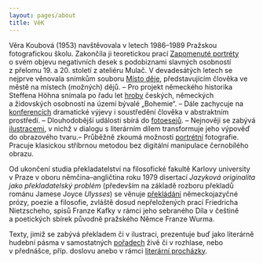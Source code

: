 ```yaml
---
layout: pages/about
title: VěK
---
```

Věra Koubová (1953) navštěvovala v&nbsp;letech 1986–1989 Pražskou fotografickou školu. Zakončila ji teoretickou prací
<a href="Publikace/ZapomenutePortrety/Index.html">Zapomenuté portréty</a> o&nbsp;svém objevu negativních desek
s&nbsp;podobiznami slavných osobností z&nbsp;přelomu 19. a&nbsp;20. století z&nbsp;ateliéru Mulač.
V&nbsp;devadesátých letech se nejprve věnovala snímkům souboru <a href="Expozice/MistoDeje/Index.html">Místo
  děje</a>, představujícím člověka ve městě na místech (možných) dějů. – Pro projekt německého historika
Steffena Höhna snímala po řadu let <a href="Nesmrtelni/Index.html">hroby</a> českých, německých
a&nbsp;židovských osobností na území bývalé &bdquo;Bohemie&ldquo;. – Dále zachycuje na <a
  href="Konference/Index.html">konferencích</a> dramatické výjevy i&nbsp;soustředění člověka v&nbsp;abstraktním
prostředí. – Dlouhodobější události sbírá do <a href="Fotoesej/Index.html">fotoesejů</a>. – Nejnověji se zabývá
<a href="Ilustrace/Index.html">ilustracemi</a>, v&nbsp;nichž v&nbsp;dialogu s&nbsp;literárním dílem transformuje
jeho výpověď do obrazového tvaru.– Průběžně zkoumá možnosti <a href="Portret/Index.html">portrétní</a>
fotografie. Pracuje klasickou stříbrnou metodou bez digitální manipulace černobílého obrazu.


Od ukončení studia překladatelství na filosofické fakultě Karlovy university v&nbsp;Praze v&nbsp;oboru
němčina–angličtina roku 1979 disertací <em>Jazyková originalita jako překladatelský problém</em> (především na
základě rozboru překladů románu Jamese Joyce <em>Ulysses</em>) se věnuje <a href="../z-jazyka-do-jazyka">překládání</a>
německojazyčné prózy, poezie a&nbsp;filosofie, zvláště dosud
nepřeložených prací Friedricha Nietzscheho, spisů Franze Kafky v&nbsp;rámci jeho sebraného Díla v&nbsp;češtině
a&nbsp;poetických sbírek původně pražského Němce Franze Wurma.

Texty, jimiž se zabývá překladem či v&nbsp;ilustraci, prezentuje buď jako literárně hudební pásma
v&nbsp;samostatných <a href="../slova-k-poslechu">pořadech</a> živě či v&nbsp;rozhlase, nebo
v&nbsp;přednášce, příp. doslovu anebo v&nbsp;rámci <a href="../po-stopach">literární procházky</a>.